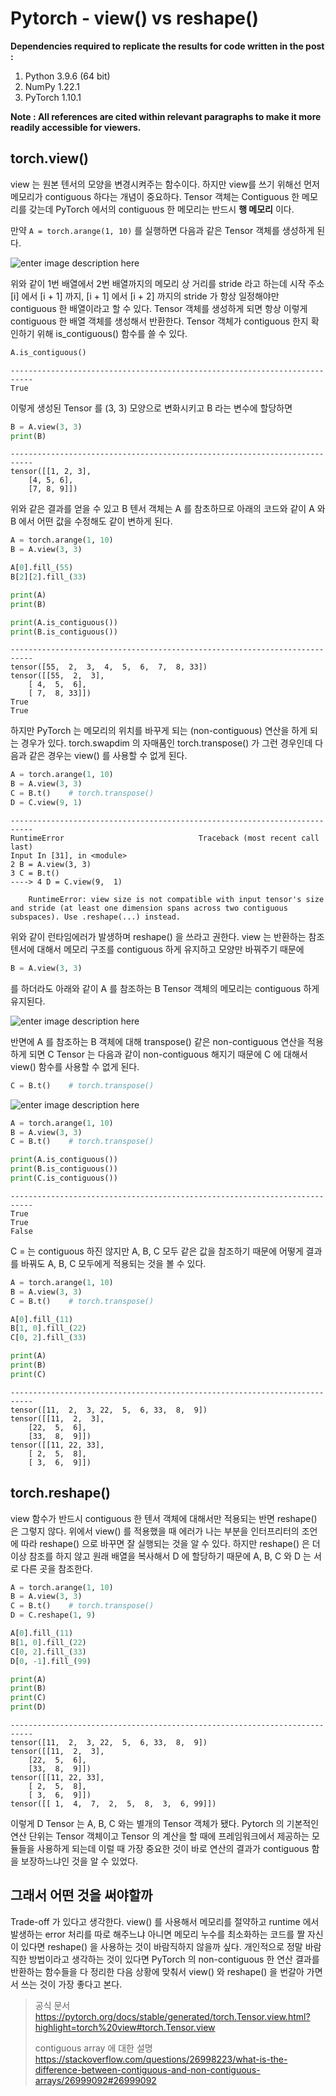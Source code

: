 # Pytorch - view() vs reshape()

**Dependencies required to replicate the results for code written in the post :**

 1. Python 3.9.6 (64 bit)
 2. NumPy 1.22.1
 3. PyTorch 1.10.1

**Note : All references are cited within relevant paragraphs to make it more readily accessible for viewers.**

## torch.view()

view 는 원본 텐서의 모양을 변경시켜주는 함수이다. 하지만 view를 쓰기 위해선 먼저 메모리가 contiguous 하다는 개념이 중요하다. Tensor 객체는 Contiguous 한 메모리를 갖는데 PyTorch 에서의 contiguous 한 메모리는 반드시 **행 메모리** 이다. 

만약 `A = torch.arange(1, 10)` 를 실행하면 다음과 같은 Tensor 객체를 생성하게 된다.

![enter image description here](https://github.com/Kanet1105/WeeklyEssays/blob/main/images/contiguity_01.png)

위와 같이 1번 배열에서 2번 배열까지의 메모리 상 거리를 stride 라고 하는데 시작 주소 [i] 에서 [i + 1] 까지, [i + 1] 에서 [i + 2] 까지의 stride 가 항상 일정해야만 contiguous 한 배열이라고 할 수 있다. Tensor 객체를 생성하게 되면 항상 이렇게 contiguous 한 배열 객체를 생성해서 반환한다. Tensor 객체가 contiguous 한지 확인하기 위해 is_contiguous() 함수를 쓸 수 있다.

```python
A.is_contiguous()
```

```
---------------------------------------------------------------------------
True
```

이렇게 생성된 Tensor 를 (3, 3) 모양으로 변화시키고 B 라는 변수에 할당하면

```python
B = A.view(3, 3)
print(B)
```

```
---------------------------------------------------------------------------
tensor([[1, 2, 3], 
	[4, 5, 6], 
	[7, 8, 9]])
```
           

위와 같은 결과를 얻을 수 있고 B 텐서 객체는 A 를 참초하므로 아래의 코드와 같이 A 와 B 에서 어떤 값을 수정해도 같이 변하게 된다. 

```python
A = torch.arange(1, 10)
B = A.view(3, 3)

A[0].fill_(55)
B[2][2].fill_(33)

print(A)
print(B)

print(A.is_contiguous())
print(B.is_contiguous())
```

```
---------------------------------------------------------------------------
tensor([55,  2,  3,  4,  5,  6,  7,  8, 33])
tensor([[55,  2,  3],
    [ 4,  5,  6],
    [ 7,  8, 33]])
True
True
```
    

하지만 PyTorch 는 메모리의 위치를 바꾸게 되는 (non-contiguous) 연산을 하게 되는 경우가 있다. torch.swapdim 의 자매품인 torch.transpose() 가 그런 경우인데 다음과 같은 경우는 view() 를 사용할 수 없게 된다.

```python
A = torch.arange(1, 10)
B = A.view(3, 3)
C = B.t()    # torch.transpose()
D = C.view(9, 1)
```

```
---------------------------------------------------------------------------    
RuntimeError                              Traceback (most recent call last)
Input In [31], in <module>
2 B = A.view(3, 3)
3 C = B.t()
----> 4 D = C.view(9,  1)
    
    RuntimeError: view size is not compatible with input tensor's size and stride (at least one dimension spans across two contiguous subspaces). Use .reshape(...) instead.
```

위와 같이 런타임에러가 발생하며 reshape() 을 쓰라고 권한다. view 는 반환하는 참조 텐서에 대해서 메모리 구조를 contiguous 하게 유지하고 모양만 바꿔주기 때문에

```python
B = A.view(3, 3)
```

를 하더라도 아래와 같이 A 를 참조하는 B Tensor 객체의 메모리는 contiguous 하게 유지된다.

![enter image description here](https://github.com/Kanet1105/WeeklyEssays/blob/main/images/contiguity_02.png)

반면에 A 를 참조하는 B 객체에 대해 transpose() 같은 non-contiguous 연산을 적용하게 되면 C Tensor 는 다음과 같이 non-contiguous 해지기 때문에 C 에 대해서 view() 함수를 사용할 수 없게 된다.

```python
C = B.t()    # torch.transpose()
```

![enter image description here](https://github.com/Kanet1105/WeeklyEssays/blob/main/images/contiguity_03.png)

```python
A = torch.arange(1, 10)
B = A.view(3, 3)
C = B.t()    # torch.transpose()

print(A.is_contiguous())
print(B.is_contiguous())
print(C.is_contiguous())
```

```
---------------------------------------------------------------------------
True
True
False
```

C = 는 contiguous 하진 않지만 A, B, C 모두 같은 값을 참조하기 때문에 어떻게 결과를 바꿔도 A, B, C 모두에게 적용되는 것을 볼 수 있다.

```python
A = torch.arange(1, 10)
B = A.view(3, 3)
C = B.t()    # torch.transpose()

A[0].fill_(11)
B[1, 0].fill_(22)
C[0, 2].fill_(33)

print(A)
print(B)
print(C)
```

```
---------------------------------------------------------------------------
tensor([11,  2,  3, 22,  5,  6, 33,  8,  9])
tensor([[11,  2,  3],
	[22,  5,  6],
	[33,  8,  9]])
tensor([[11, 22, 33],
	[ 2,  5,  8],
	[ 3,  6,  9]])
```

## torch.reshape()

view 함수가 반드시 contiguous 한 텐서 객체에 대해서만 적용되는 반면 reshape() 은 그렇지 않다. 위에서 view() 를 적용했을 때 에러가 나는 부분을 인터프리터의 조언에 따라 reshape() 으로 바꾸면 잘 실행되는 것을 알 수 있다. 하지만 reshape() 은 더이상 참조를 하지 않고 원래 배열을 복사해서 D 에 할당하기 때문에 A, B, C 와 D 는 서로 다른 곳을 참조한다. 

```python
A = torch.arange(1, 10)
B = A.view(3, 3)
C = B.t()    # torch.transpose()
D = C.reshape(1, 9)

A[0].fill_(11)
B[1, 0].fill_(22)
C[0, 2].fill_(33)
D[0, -1].fill_(99)

print(A)
print(B)
print(C)
print(D)
```

```
---------------------------------------------------------------------------
tensor([11,  2,  3, 22,  5,  6, 33,  8,  9])
tensor([[11,  2,  3],
	[22,  5,  6],
	[33,  8,  9]])
tensor([[11, 22, 33],
	[ 2,  5,  8],
	[ 3,  6,  9]])
tensor([[ 1,  4,  7,  2,  5,  8,  3,  6, 99]])
```

이렇게 D Tensor 는 A, B, C 와는 별개의 Tensor 객체가 됐다. Pytorch 의 기본적인 연산 단위는 Tensor 객체이고 Tensor 의 계산을 할 때에 프레임워크에서 제공하는 모듈들을 사용하게 되는데 이럴 때 가장 중요한 것이 바로 연산의 결과가 contiguous 함을 보장하느냐인 것을 알 수 있었다. 

## 그래서 어떤 것을 써야할까
Trade-off 가 있다고 생각한다. view() 를 사용해서 메모리를 절약하고 runtime 에서 발생하는 error 처리를 따로 해주느냐 아니면 메모리 누수를 최소화하는 코드를 짤 자신이 있다면 reshape() 을 사용하는 것이 바람직하지 않을까 싶다. 개인적으로 정말 바람직한 방법이라고 생각하는 것이 있다면 PyTorch 의 non-contiguous 한 연산 결과를 반환하는 함수들을 다 정리한 다음 상황에 맞춰서 view() 와 reshape() 을 번갈아 가면서 쓰는 것이 가장 좋다고 본다.

> 공식 문서
> https://pytorch.org/docs/stable/generated/torch.Tensor.view.html?highlight=torch%20view#torch.Tensor.view
> 
> contiguous array 에 대한 설명
> https://stackoverflow.com/questions/26998223/what-is-the-difference-between-contiguous-and-non-contiguous-arrays/26999092#26999092
